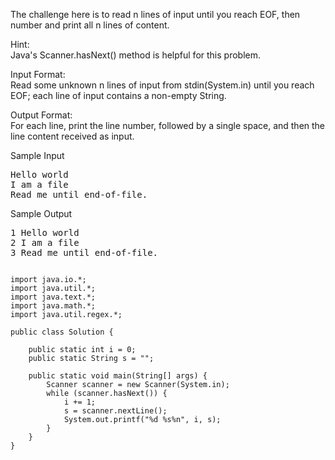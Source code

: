 The challenge here is to read n lines of input until you reach EOF, then
number and print all n lines of content.

Hint:  
Java's Scanner.hasNext() method is helpful for this problem.

Input Format:  
Read some unknown n lines of input from stdin(System.in) until you reach EOF;
each line of input contains a non-empty String.

Output Format:  
For each line, print the line number, followed by a single space, and then
the line content received as input.

Sample Input
<pre>
Hello world
I am a file
Read me until end-of-file.
</pre>

Sample Output
<pre>
1 Hello world
2 I am a file
3 Read me until end-of-file.
</pre>

<pre><code>
import java.io.*;
import java.util.*;
import java.text.*;
import java.math.*;
import java.util.regex.*;

public class Solution {

    public static int i = 0;
    public static String s = "";

    public static void main(String[] args) {
        Scanner scanner = new Scanner(System.in);
        while (scanner.hasNext()) {
            i += 1;
            s = scanner.nextLine();
            System.out.printf("%d %s%n", i, s);
        }
    }
}
</code></pre>